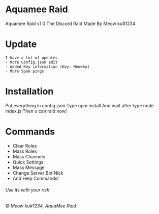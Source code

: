 # Aquamee Raid
Aquamee Raid v1.0
The Discord Raid
Made By Meow ku#1234
# Update
```
I have a lot of updates 
- More Config.json edit
- Added Key information [Key: Meowku]
- More Spam pings
```
# Installation
Put everything in config.json
Type npm install
And wait after type
node index.js
Then u can raid now!
# Commands
- Clear Roles
- Mass Roles
- Mass Channels
- Quick Settings
- Mass Message
- Change Server Bot Nick
- And Help Commands!
###### Use its with your risk
###### © Meow ku#1234, AquaMee Raid
